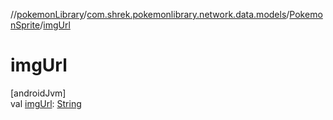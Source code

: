 //[pokemonLibrary](../../../index.md)/[com.shrek.pokemonlibrary.network.data.models](../index.md)/[PokemonSprite](index.md)/[imgUrl](img-url.md)

# imgUrl

[androidJvm]\
val [imgUrl](img-url.md): [String](https://kotlinlang.org/api/latest/jvm/stdlib/kotlin/-string/index.html)
